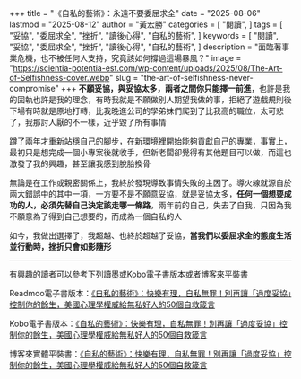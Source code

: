 +++
title = "《自私的藝術》：永遠不要委屈求全"
date = "2025-08-06"
lastmod = "2025-08-12"
author = "黃宏勝"
categories = [
  "閱讀",
]
tags = [
  "妥協",
  "委屈求全",
  "挫折",
  "讀後心得",
  "自私的藝術",
]
keywords = [
  "閱讀",
  "妥協",
  "委屈求全",
  "挫折",
  "讀後心得",
  "自私的藝術",
]
description = "面臨著事業危機，也不被任何人支持，究竟該如何撐過這場暴風？"
image = "https://scientia-potentia-est.com/wp-content/uploads/2025/08/The-Art-of-Selfishness-cover.webp" 
slug = "the-art-of-selfishness-never-compromise"
+++
**不願妥協，與妥協太多，兩者之間你只能擇一前進**，也許是我的固執也許是我的理念，有時我就是不願做別人期望我做的事，拒絕了遊戲規則後下場有時就是原地打轉，比我晚進公司的學弟妹們爬到了比我高的職位，太可悲了，我那討人厭的不一樣，近乎毀了所有事情

蹲了兩年才重新站穩自己的腳步，在新環境裡開始能夠貢獻自己的專業，事實上，最初只是想完成一個小專案後就收手，但新老闆卻覺得有其他題目可以做，而這也激發了我的興趣，甚至讓我感到脫胎換骨

無論是在工作或親密關係上，我終於發現導致事情失敗的主因了。導火線就源自於兩大錯誤中的其中一項，一方要不是不願意妥協，就是妥協太多，**任何一個想要成功的人，必須先替自己決定該走哪一條路**，兩年前的自己，失去了自我，只因為我不願意為了得到自己想要的，而成為一個自私的人

如今，我做出選擇了，我超越、也終於超越了妥協，**當我們以委屈求全的態度生活並行動時，挫折只會如影隨形**

---
有興趣的讀者可以參考下列讀墨或Kobo電子書版本或者博客來平裝書

Readmoo電子書版本：[《自私的藝術》：快樂有理，自私無罪！別再讓「過度妥協」控制你的餘生，美國心理學權威給無私好人的50個自救箴言](https://moo.im/a/4bCJNP)

Kobo電子書版本：[《自私的藝術》：快樂有理，自私無罪！別再讓「過度妥協」控制你的餘生，美國心理學權威給無私好人的50個自救箴言](https://r10.to/h5Aep7)

博客來實體平裝書：[《自私的藝術》：快樂有理，自私無罪！別再讓「過度妥協」控制你的餘生，美國心理學權威給無私好人的50個自救箴言](https://www.books.com.tw/exep/assp.php/scientia/products/0010973322?utm_source=scientia&utm_medium=ap-books&utm_content=recommend&utm_campaign=ap-202508)

